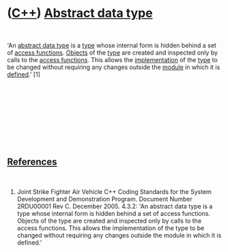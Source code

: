 



 

 

 

 

 

([C++](Cpp.htm)) [Abstract data type](CppAbstractDataType.htm)
==============================================================

 

'An [abstract data type](CppAbstractDataType.htm) is a
[type](CppDataType.htm) whose internal form is hidden behind a set of
[access functions](CppAccessor.htm). [Objects](CppObject.htm) of the
[type](CppDataType.htm) are created and inspected only by calls to the
[access functions](CppAccessor.htm). This allows the
[implementation](CppImplementation.htm) of the [type](CppDataType.htm)
to be changed without requiring any changes outside the
[module](CppModule.htm) in which it is [defined](CppDefinition.htm).'
\[1\]

 

 

 

 

 

[References](CppReferences.htm)
-------------------------------

 

1.  Joint Strike Fighter Air Vehicle C++ Coding Standards for the System
    Development and Demonstration Program. Document Number 2RDU00001
    Rev C. December 2005. 4.3.2: 'An abstract data type is a type whose
    internal form is hidden behind a set of access functions. Objects of
    the type are created and inspected only by calls to the
    access functions. This allows the implementation of the type to be
    changed without requiring any changes outside the module in which it
    is defined.'

 

 

 

 

 





 



